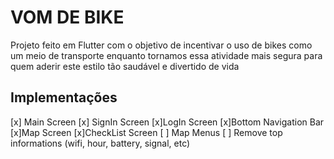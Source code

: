# VOM DE BIKE

Projeto feito em Flutter com o objetivo de incentivar o uso de bikes como um meio de transporte enquanto tornamos essa atividade mais segura para quem aderir este estilo tão saudável e divertido de vida

## Implementações
[x] Main Screen
[x] SignIn Screen
[x]LogIn Screen
[x]Bottom Navigation Bar
[x]Map Screen
[x]CheckList Screen
[ ] Map Menus
[ ] Remove top informations (wifi, hour, battery, signal, etc)

